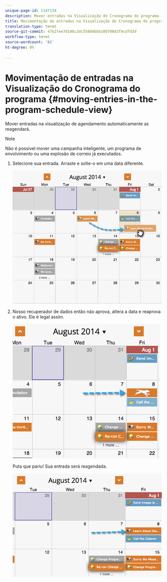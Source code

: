 ```yaml
---
unique-page-id: 1147134
description: Mover entradas na Visualização do Cronograma do programa - Documentos do Marketing - Documentação do produto
title: Movimentação de entradas na Visualização do Cronograma do programa
translation-type: tm+mt
source-git-commit: 47b2fee7d146c3dc558d4bbb10070683f4cdfd3d
workflow-type: tm+mt
source-wordcount: '82'
ht-degree: 0%

---
```



# Movimentação de entradas na Visualização do Cronograma do programa {#moving-entries-in-the-program-schedule-view}

Mover entradas na visualização de agendamento automaticamente as reagendará.

>[!NOTE]
>
>Não é possível mover uma campanha inteligente, um programa de envolvimento ou uma explosão de correio já executados.

1. Selecione sua entrada. Arraste e solte-o em uma data diferente.

   ![](assets/image2014-9-18-17-3a47-3a23.png)

1. Nosso recuperador de dados então não aprova, altera a data e reaprova o ativo. Ele é legal assim.

   ![](assets/image2014-9-18-17-3a47-3a35.png)

   Puta que pariu! Sua entrada será reagendada.

   ![](assets/image2014-9-18-17-3a49-3a19.png)

